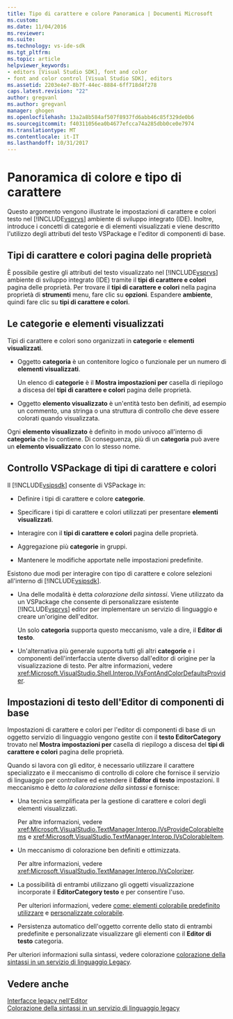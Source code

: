 ```yaml
---
title: Tipo di carattere e colore Panoramica | Documenti Microsoft
ms.custom: 
ms.date: 11/04/2016
ms.reviewer: 
ms.suite: 
ms.technology: vs-ide-sdk
ms.tgt_pltfrm: 
ms.topic: article
helpviewer_keywords:
- editors [Visual Studio SDK], font and color
- font and color control [Visual Studio SDK], editors
ms.assetid: 2203e4e7-8b7f-44ec-8884-6ff718d4f278
caps.latest.revision: "22"
author: gregvanl
ms.author: gregvanl
manager: ghogen
ms.openlocfilehash: 13a2a8b584af507f8937fd6abb46c85f329de0b6
ms.sourcegitcommit: f40311056ea0b4677efcca74a285dbb0ce0e7974
ms.translationtype: MT
ms.contentlocale: it-IT
ms.lasthandoff: 10/31/2017
---
```

# <a name="font-and-color-overview"></a>Panoramica di colore e tipo di carattere
Questo argomento vengono illustrate le impostazioni di carattere e colori testo nel [!INCLUDE[vsprvs](../code-quality/includes/vsprvs_md.md)] ambiente di sviluppo integrato (IDE). Inoltre, introduce i concetti di categorie e di elementi visualizzati e viene descritto l'utilizzo degli attributi del testo VSPackage e l'editor di componenti di base.  
  
## <a name="the-fonts-and-colors-property-page"></a>Tipi di carattere e colori pagina delle proprietà  
 È possibile gestire gli attributi del testo visualizzato nel [!INCLUDE[vsprvs](../code-quality/includes/vsprvs_md.md)] ambiente di sviluppo integrato (IDE) tramite il **tipi di carattere e colori** pagina delle proprietà. Per trovare il **tipi di carattere e colori** nella pagina proprietà di **strumenti** menu, fare clic su **opzioni**. Espandere **ambiente**, quindi fare clic su **tipi di carattere e colori**.  
  
## <a name="categories-and-display-items"></a>Le categorie e elementi visualizzati  
 Tipi di carattere e colori sono organizzati in **categorie** e **elementi visualizzati**.  
  
-   Oggetto **categoria** è un contenitore logico o funzionale per un numero di **elementi visualizzati**.  
  
     Un elenco di **categorie** è il **Mostra impostazioni per** casella di riepilogo a discesa del **tipi di carattere e colori** pagina delle proprietà.  
  
-   Oggetto **elemento visualizzato** è un'entità testo ben definiti, ad esempio un commento, una stringa o una struttura di controllo che deve essere colorati quando visualizzata.  
  
 Ogni **elemento visualizzato** è definito in modo univoco all'interno di **categoria** che lo contiene. Di conseguenza, più di un **categoria** può avere un **elemento visualizzato** con lo stesso nome.  
  
## <a name="vspackage-control-of-fonts-and-colors"></a>Controllo VSPackage di tipi di carattere e colori  
 Il [!INCLUDE[vsipsdk](../extensibility/includes/vsipsdk_md.md)] consente di VSPackage in:  
  
-   Definire i tipi di carattere e colore **categorie**.  
  
-   Specificare i tipi di carattere e colori utilizzati per presentare **elementi visualizzati**.  
  
-   Interagire con il **tipi di carattere e colori** pagina delle proprietà.  
  
-   Aggregazione più **categorie** in gruppi.  
  
-   Mantenere le modifiche apportate nelle impostazioni predefinite.  
  
 Esistono due modi per interagire con tipo di carattere e colore selezioni all'interno di [!INCLUDE[vsipsdk](../extensibility/includes/vsipsdk_md.md)].  
  
-   Una delle modalità è detta *colorazione della sintassi*. Viene utilizzato da un VSPackage che consente di personalizzare esistente [!INCLUDE[vsprvs](../code-quality/includes/vsprvs_md.md)] editor per implementare un servizio di linguaggio e creare un'origine dell'editor.  
  
     Un solo **categoria** supporta questo meccanismo, vale a dire, il **Editor di testo**.  
  
-   Un'alternativa più generale supporta tutti gli altri **categorie** e i componenti dell'interfaccia utente diverso dall'editor di origine per la visualizzazione di testo. Per altre informazioni, vedere <xref:Microsoft.VisualStudio.Shell.Interop.IVsFontAndColorDefaultsProvider>.  
  
## <a name="core-editor-text-settings"></a>Impostazioni di testo dell'Editor di componenti di base  
 Impostazioni di carattere e colori per l'editor di componenti di base di un oggetto servizio di linguaggio vengono gestite con il **testo EditorCategory** trovato nel **Mostra impostazioni per** casella di riepilogo a discesa del **tipi di carattere e colori** pagina delle proprietà.  
  
 Quando si lavora con gli editor, è necessario utilizzare il carattere specializzato e il meccanismo di controllo di colore che fornisce il servizio di linguaggio per controllare ed estendere il **Editor di testo** impostazioni. Il meccanismo è detto *la colorazione della sintassi* e fornisce:  
  
-   Una tecnica semplificata per la gestione di carattere e colori degli elementi visualizzati.  
  
     Per altre informazioni, vedere <xref:Microsoft.VisualStudio.TextManager.Interop.IVsProvideColorableItems> e <xref:Microsoft.VisualStudio.TextManager.Interop.IVsColorableItem>.  
  
-   Un meccanismo di colorazione ben definiti e ottimizzata.  
  
     Per altre informazioni, vedere <xref:Microsoft.VisualStudio.TextManager.Interop.IVsColorizer>.  
  
-   La possibilità di entrambi utilizzano gli oggetti visualizzazione incorporate il **EditorCategory testo** e per consentire l'uso.  
  
     Per ulteriori informazioni, vedere [come: elementi colorabile predefinito utilizzare](../extensibility/internals/how-to-use-built-in-colorable-items.md) e [personalizzate colorabile](../extensibility/internals/custom-colorable-items.md).  
  
-   Persistenza automatico dell'oggetto corrente dello stato di entrambi predefinite e personalizzate visualizzare gli elementi con il **Editor di testo** categoria.  
  
 Per ulteriori informazioni sulla sintassi, vedere colorazione [colorazione della sintassi in un servizio di linguaggio Legacy](../extensibility/internals/syntax-coloring-in-a-legacy-language-service.md).  
  
## <a name="see-also"></a>Vedere anche  
 [Interfacce legacy nell'Editor](../extensibility/legacy-interfaces-in-the-editor.md)   
 [Colorazione della sintassi in un servizio di linguaggio legacy](../extensibility/internals/syntax-coloring-in-a-legacy-language-service.md)